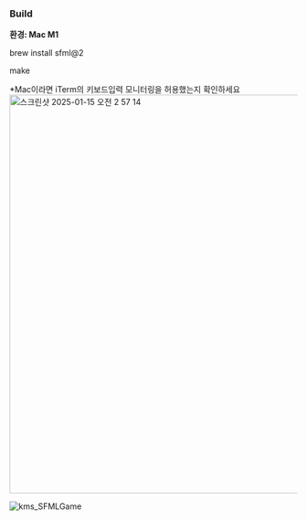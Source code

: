 ### Build

**환경: Mac M1**

brew install sfml@2

make

*Mac이라면 iTerm의 키보드입력 모니터링을 허용했는지 확인하세요 
<img width="698" alt="스크린샷 2025-01-15 오전 2 57 14" src="https://github.com/user-attachments/assets/355c9cfb-37a4-4415-8685-530dabc5132e" />


![kms_SFMLGame](https://github.com/user-attachments/assets/7b0e32ad-5fe2-43e5-aa06-64155b90e2ce)

